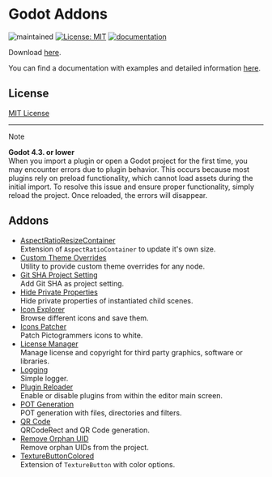 # Godot Addons

![maintained](https://img.shields.io/badge/Status-maintained-brightgreen.svg)
[![License: MIT](https://img.shields.io/badge/License-MIT-blue.svg)](https://github.com/IceflowRE/go-multiprogressbar/blob/master/LICENSE.md)
[![documentation](https://img.shields.io/badge/Documentation-D1D100.svg)](https://kenyoni-software.github.io/godot-addons)

Download [here](https://github.com/kenyoni-software/godot-addons/releases/tag/latest).

You can find a documentation with examples and detailed information [here](https://kenyoni-software.github.io/godot-addons).

## License

[MIT License](./LICENSE.md)

---

> [!NOTE]  
> **Godot 4.3. or lower**  
> When you import a plugin or open a Godot project for the first time, you may encounter errors due to plugin behavior. This occurs because most plugins rely on preload functionality, which cannot load assets during the initial import. To resolve this issue and ensure proper functionality, simply reload the project. Once reloaded, the errors will disappear.

## Addons

- [AspectRatioResizeContainer](https://kenyoni-software.github.io/godot-addons/addons/aspect_ratio_resize_container)  
  Extension of `AspectRatioContainer` to update it's own size.
- [Custom Theme Overrides](https://kenyoni-software.github.io/godot-addons/addons/custom_theme_overrides)  
  Utility to provide custom theme overrides for any node.
- [Git SHA Project Setting](https://kenyoni-software.github.io/godot-addons/addons/git_sha_project_setting)  
  Add Git SHA as project setting.
- [Hide Private Properties](https://kenyoni-software.github.io/godot-addons/addons/hide_private_properties)  
  Hide private properties of instantiated child scenes.
- [Icon Explorer](https://kenyoni-software.github.io/godot-addons/addons/icon_explorer)  
  Browse different icons and save them.
- [Icons Patcher](https://kenyoni-software.github.io/godot-addons/addons/icons_patcher)  
  Patch Pictogrammers icons to white.
- [License Manager](https://kenyoni-software.github.io/godot-addons/addons/licenses)  
  Manage license and copyright for third party graphics, software or libraries.
- [Logging](https://kenyoni-software.github.io/godot-addons/addons/glogging)  
  Simple logger.
- [Plugin Reloader](https://kenyoni-software.github.io/godot-addons/addons/plugin_reloader)  
  Enable or disable plugins from within the editor main screen.  
- [POT Generation](https://kenyoni-software.github.io/godot-addons/addons/pot_generation)  
  POT generation with files, directories and filters.
- [QR Code](https://kenyoni-software.github.io/godot-addons/addons/qr_code)  
  QRCodeRect and QR Code generation.
- [Remove Orphan UID](https://kenyoni-software.github.io/godot-addons/addons/remove_orphan_uid)  
  Remove orphan UIDs from the project.
- [TextureButtonColored](https://kenyoni-software.github.io/godot-addons/addons/texture_button_colored)  
  Extension of `TextureButton` with color options.
